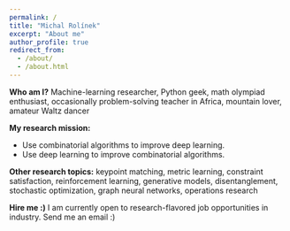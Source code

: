 ```yaml
---
permalink: /
title: "Michal Rolínek"
excerpt: "About me"
author_profile: true
redirect_from: 
  - /about/
  - /about.html
---
```


**Who am I?** Machine-learning researcher, Python geek, math olympiad enthusiast, occasionally problem-solving teacher in Africa, mountain lover, amateur Waltz dancer   

**My research mission:**
* Use combinatorial algorithms to improve deep learning.
* Use deep learning to improve combinatorial algorithms. 

**Other research topics:** keypoint matching, metric learning, constraint satisfaction, reinforcement learning, generative models, disentanglement, stochastic optimization, graph neural networks, operations research 

**Hire me :)** I am currently open to research-flavored job opportunities in industry. Send me an email :) 